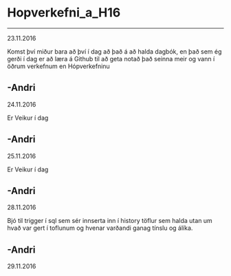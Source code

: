 # Hopverkefni_a_H16
----------------------------
23.11.2016

Komst því miður bara að því í dag að það á að halda dagbók,
en það sem ég gerði í dag er að læra á Github til að geta notað það seinna meir og vann í öðrum verkefnum en Hópverkefninu

-Andri
----------------------------
24.11.2016

Er Veikur í dag

-Andri
----------------------------
25.11.2016

Er Veikur í dag

-Andri
----------------------------
28.11.2016

Bjó til trigger í sql sem sér innserta inn í history töflur sem halda utan um hvað var gert í toflunum og hvenar varðandi ganag tínslu og álíka.

-Andri
----------------------------
29.11.2016
